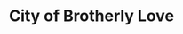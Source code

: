 ---
pid: VP12
title: City of Brotherly Love
location_transcription: Washington Square
zipcode: '60010'
outside_phl: 'Barrington IL '
neighborhood: 
age: '19'
age_range: 13-19
instagram: 
image_file_name: VP_12.jpg
proposal_transcription: "[7 figures joining hands]"
topic: Brotherly Love,Unity
topic_summary: 0, 0
type: Other No Form
keywords_other: 
credit: Rachel Woodlock
image_labels: 
twitter: 
facebook: 
permalink: "/monuments/vp12/"
layout: item-page
---